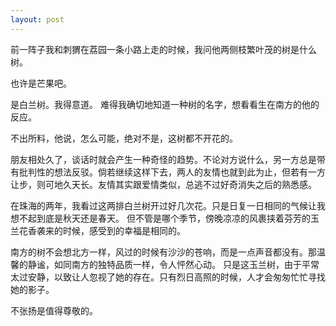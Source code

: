 ```yaml
---
layout: post
---
```

前一阵子我和刺猬在荔园一条小路上走的时候，我问他两侧枝繁叶茂的树是什么树。

也许是芒果吧。

是白兰树。我得意道。 难得我确切地知道一种树的名字，想看看生在南方的他的反应。

不出所料，他说，怎么可能，绝对不是，这树都不开花的。

朋友相处久了，谈话时就会产生一种奇怪的趋势。不论对方说什么，另一方总是带有批判性的想法反驳。倘若继续这样下去，两人的友情也就到此为止，但若有一方让步，则可地久天长。友情其实跟爱情类似，总逃不过好奇消失之后的熟悉感。

在珠海的两年，我看过这两排白兰树开过好几次花。只是日复一日相同的气候让我想不起到底是秋天还是春天。 但不管是哪个季节，傍晚凉凉的风裹挟着芬芳的玉兰花香袭来的时候，感受到的幸福是相同的。

南方的树不会想北方一样，风过的时候有沙沙的苍响，而是一点声音都没有。那温馨的静谧，如同南方的独特品质一样，令人怦然心动。 只是这玉兰树，由于平常太过安静，以致让人忽视了她的存在。只有烈日高照的时候，人才会匆匆忙忙寻找她的影子。

不张扬是值得尊敬的。